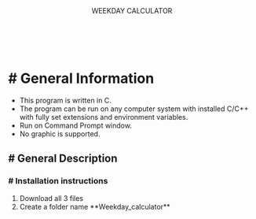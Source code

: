 <header>WEEKDAY CALCULATOR</header>
<br>

<h1># General Information</h1>
<ul>
<li>This program is written in C.</li>
<li>The program can be run on any computer system with installed C/C++ with fully set extensions and environment variables.</li>
<li>Run on Command Prompt window.</li>
<li>No graphic is supported.</li>
</ul>

<h2># General Description</h2>

<h3># Installation instructions</h3>
<ol>
<li>Download all 3 files</li>
<li>Create a folder name **Weekday_calculator**</li>
</ol>